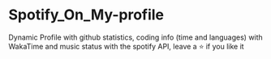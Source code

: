 # Spotify_On_My-profile
Dynamic Profile with github statistics, coding info (time and languages) with WakaTime and music status with the spotify API, leave a ⭐ if you like it
